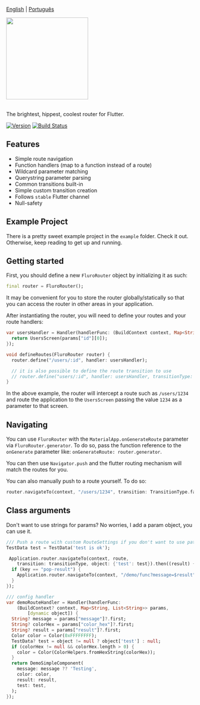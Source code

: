 [English](./README.md) | [Português](./translations/pt/README.md)

<img src="https://storage.googleapis.com/product-logos/logo_fluro.png" width="220">
<br/><br/>

The brightest, hippest, coolest router for Flutter.

[![Version](https://img.shields.io/github/v/release/lukepighetti/fluro?label=version)](https://pub.dev/packages/fluro)
[![Build Status](https://github.com/lukepighetti/fluro/workflows/build/badge.svg)](https://github.com/dmlzj/fluro/actions)

## Features

- Simple route navigation
- Function handlers (map to a function instead of a route)
- Wildcard parameter matching
- Querystring parameter parsing
- Common transitions built-in
- Simple custom transition creation
- Follows `stable` Flutter channel
- Null-safety

## Example Project

There is a pretty sweet example project in the `example` folder. Check it out. Otherwise, keep reading to get up and running.

## Getting started

First, you should define a new `FluroRouter` object by initializing it as such:

```dart
final router = FluroRouter();
```

It may be convenient for you to store the router globally/statically so that
you can access the router in other areas in your application.

After instantiating the router, you will need to define your routes and your route handlers:

```dart
var usersHandler = Handler(handlerFunc: (BuildContext context, Map<String, dynamic> params) {
  return UsersScreen(params["id"][0]);
});

void defineRoutes(FluroRouter router) {
  router.define("/users/:id", handler: usersHandler);

  // it is also possible to define the route transition to use
  // router.define("users/:id", handler: usersHandler, transitionType: TransitionType.inFromLeft);
}
```

In the above example, the router will intercept a route such as
`/users/1234` and route the application to the `UsersScreen` passing
the value `1234` as a parameter to that screen.

## Navigating

You can use `FluroRouter` with the `MaterialApp.onGenerateRoute` parameter
via `FluroRouter.generator`. To do so, pass the function reference to
the `onGenerate` parameter like: `onGenerateRoute: router.generator`.

You can then use `Navigator.push` and the flutter routing mechanism will match the routes
for you.

You can also manually push to a route yourself. To do so:

```dart
router.navigateTo(context, "/users/1234", transition: TransitionType.fadeIn);
```

## Class arguments

Don't want to use strings for params? No worries, I add a param object, you can use it.


```dart
/// Push a route with custom RouteSettings if you don't want to use path params
TestData test = TestData('test is ok');

 Application.router.navigateTo(context, route,
    transition: transitionType, object: {'test': test}).then((result) {
  if (key == "pop-result") {
    Application.router.navigateTo(context, "/demo/func?message=$result");
  }
});

/// config handler
var demoRouteHandler = Handler(handlerFunc:
    (BuildContext? context, Map<String, List<String>> params,
        [dynamic object]) {
  String? message = params["message"]?.first;
  String? colorHex = params["color_hex"]?.first;
  String? result = params["result"]?.first;
  Color color = Color(0xFFFFFFFF);
  TestData? test = object != null ? object['test'] : null;
  if (colorHex != null && colorHex.length > 0) {
    color = Color(ColorHelpers.fromHexString(colorHex));
  }
  return DemoSimpleComponent(
    message: message ?? 'Testing',
    color: color,
    result: result,
    test: test,
  );
});
```

